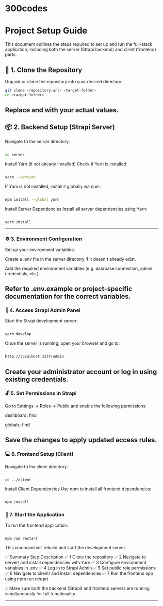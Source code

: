 # 300codes

# Project Setup Guide

This document outlines the steps required to set up and run the full-stack application, including both the server (Strapi backend) and client (frontend) parts.

## 📁 1. Clone the Repository

Unpack or clone the repository into your desired directory:

```bash
git clone <repository-url> <target-folder>
cd <target-folder>
```

## Replace <repository-url> and <target-folder> with your actual values.

## 📦 2. Backend Setup (Strapi Server)

Navigate to the server directory:

```bash

cd server
```

Install Yarn (if not already installed)
Check if Yarn is installed:

```bash

yarn --version
```

If Yarn is not installed, install it globally via npm:

```bash

npm install --global yarn
```

Install Server Dependencies
Install all server dependencies using Yarn:

```bash

yarn install
```

---

### ⚙️ 3. Environment Configuration

Set up your environment variables:

Create a .env file in the server directory if it doesn't already exist.

Add the required environment variables (e.g. database connection, admin credentials, etc.).

## Refer to .env.example or project-specific documentation for the correct variables.

### 🔐 4. Access Strapi Admin Panel

Start the Strapi development server:

```bash

yarn develop
```

Once the server is running, open your browser and go to:

```bash

http://localhost:1337/admin
```

## Create your administrator account or log in using existing credentials.

### 🔓 5. Set Permissions in Strapi

Go to Settings → Roles → Public and enable the following permissions:

dashboard: find

globals: find

## Save the changes to apply updated access rules.

### 💻 6. Frontend Setup (Client)

Navigate to the client directory:

```bash

cd ../client
```

Install Client Dependencies
Use npm to install all frontend dependencies:

```bash

npm install
```

### 🚀 7. Start the Application

To run the frontend application:

```bash

npm run restart
```

This command will rebuild and start the development server.

✅ Summary
Step Description
✅ 1 Clone the repository
✅ 2 Navigate to server/ and install dependencies with Yarn
✅ 3 Configure environment variables in .env
✅ 4 Log in to Strapi Admin
✅ 5 Set public role permissions
✅ 6 Navigate to client/ and install dependencies
✅ 7 Run the frontend app using npm run restart

💡 Make sure both the backend (Strapi) and frontend servers are running simultaneously for full functionality.

---

```

```
